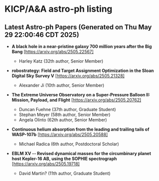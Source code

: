 # KICP/A&A astro-ph listing

## Latest Astro-ph Papers (Generated on Thu May 29 22:00:46 CDT 2025)

- **A black hole in a near-pristine galaxy 700 million years after the Big Bang**
[https://arxiv.org/abs/2505.22567]
  + Harley Katz (32th author, Senior Member)

- **robostrategy: Field and Target Assignment Optimization in the Sloan Digital Sky Survey V**
[https://arxiv.org/abs/2505.21328]
  + Alexander Ji (10th author, Senior Member)

- **The Extreme Universe Observatory on a Super-Pressure Balloon II: Mission, Payload, and Flight**
[https://arxiv.org/abs/2505.20762]
  + Duncan Fuehne (37th author, Graduate Student)
  + Stephan Meyer (58th author, Senior Member)
  + Angela Olinto (62th author, Senior Member)

- **Continuous helium absorption from the leading and trailing tails of WASP-107b**
[https://arxiv.org/abs/2505.20588]
  + Michael Radica (6th author, Postdoctoral Scholar)

- **EBLM XV -- Revised dynamical masses for the circumbinary planet host Kepler-16 AB, using the SOPHIE spectrograph**
[https://arxiv.org/abs/2505.19718]
  + David Martin? (11th author, Graduate Student)

